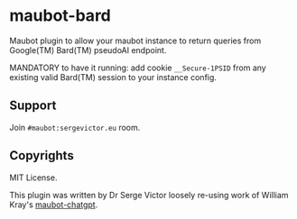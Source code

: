# maubot-bard
Maubot plugin to allow your maubot instance to return queries
from Google(TM) Bard(TM) pseudoAI endpoint. 

MANDATORY to have it running: add cookie ```__Secure-1PSID```
from any existing valid Bard(TM) session to your instance config.

## Support
Join ```#maubot:sergevictor.eu``` room.

## Copyrights
MIT License.

This plugin was written by Dr Serge Victor loosely re-using work
of William Kray's [maubot-chatgpt](https://github.com/williamkray/maubot-chatgpt).
